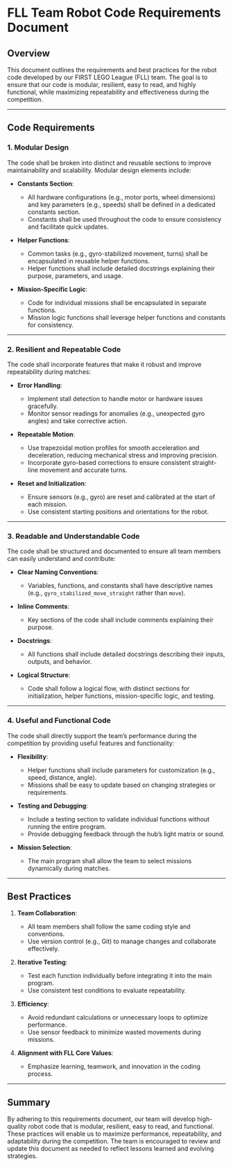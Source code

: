 # FLL Team Robot Code Requirements Document

## Overview
This document outlines the requirements and best practices for the robot code developed by our FIRST LEGO League (FLL) team. The goal is to ensure that our code is modular, resilient, easy to read, and highly functional, while maximizing repeatability and effectiveness during the competition.

---

## Code Requirements

### 1. **Modular Design**
The code shall be broken into distinct and reusable sections to improve maintainability and scalability. Modular design elements include:

- **Constants Section**:
  - All hardware configurations (e.g., motor ports, wheel dimensions) and key parameters (e.g., speeds) shall be defined in a dedicated constants section.
  - Constants shall be used throughout the code to ensure consistency and facilitate quick updates.

- **Helper Functions**:
  - Common tasks (e.g., gyro-stabilized movement, turns) shall be encapsulated in reusable helper functions.
  - Helper functions shall include detailed docstrings explaining their purpose, parameters, and usage.

- **Mission-Specific Logic**:
  - Code for individual missions shall be encapsulated in separate functions.
  - Mission logic functions shall leverage helper functions and constants for consistency.

---

### 2. **Resilient and Repeatable Code**
The code shall incorporate features that make it robust and improve repeatability during matches:

- **Error Handling**:
  - Implement stall detection to handle motor or hardware issues gracefully.
  - Monitor sensor readings for anomalies (e.g., unexpected gyro angles) and take corrective action.

- **Repeatable Motion**:
  - Use trapezoidal motion profiles for smooth acceleration and deceleration, reducing mechanical stress and improving precision.
  - Incorporate gyro-based corrections to ensure consistent straight-line movement and accurate turns.

- **Reset and Initialization**:
  - Ensure sensors (e.g., gyro) are reset and calibrated at the start of each mission.
  - Use consistent starting positions and orientations for the robot.

---

### 3. **Readable and Understandable Code**
The code shall be structured and documented to ensure all team members can easily understand and contribute:

- **Clear Naming Conventions**:
  - Variables, functions, and constants shall have descriptive names (e.g., `gyro_stabilized_move_straight` rather than `move`).

- **Inline Comments**:
  - Key sections of the code shall include comments explaining their purpose.

- **Docstrings**:
  - All functions shall include detailed docstrings describing their inputs, outputs, and behavior.

- **Logical Structure**:
  - Code shall follow a logical flow, with distinct sections for initialization, helper functions, mission-specific logic, and testing.

---

### 4. **Useful and Functional Code**
The code shall directly support the team’s performance during the competition by providing useful features and functionality:

- **Flexibility**:
  - Helper functions shall include parameters for customization (e.g., speed, distance, angle).
  - Missions shall be easy to update based on changing strategies or requirements.

- **Testing and Debugging**:
  - Include a testing section to validate individual functions without running the entire program.
  - Provide debugging feedback through the hub’s light matrix or sound.

- **Mission Selection**:
  - The main program shall allow the team to select missions dynamically during matches.

---

## Best Practices

1. **Team Collaboration**:
   - All team members shall follow the same coding style and conventions.
   - Use version control (e.g., Git) to manage changes and collaborate effectively.

2. **Iterative Testing**:
   - Test each function individually before integrating it into the main program.
   - Use consistent test conditions to evaluate repeatability.

3. **Efficiency**:
   - Avoid redundant calculations or unnecessary loops to optimize performance.
   - Use sensor feedback to minimize wasted movements during missions.

4. **Alignment with FLL Core Values**:
   - Emphasize learning, teamwork, and innovation in the coding process.

---

## Summary
By adhering to this requirements document, our team will develop high-quality robot code that is modular, resilient, easy to read, and functional. These practices will enable us to maximize performance, repeatability, and adaptability during the competition. The team is encouraged to review and update this document as needed to reflect lessons learned and evolving strategies.
